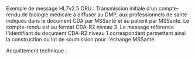 Exemple de message HL7v2.5 ORU : Transmission initiale d'un compte-rendu de biologie médicale à diffuser au DMP, aux professionnels de santé indiqués dans le document CDA par MSSanté  et au patient par MSSanté. Le compte-rendu est au format CDA-R2 niveau 3. Le message référence l'identifiant du document CDA-R2 niveau 1 correspondant permettant ainsi la construction du lot de soumission pour l'échange MSSanté.


Acquittement technique : 

